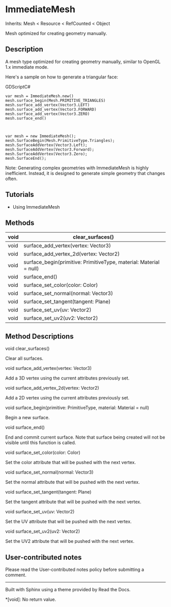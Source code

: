 # ImmediateMesh

Inherits: Mesh < Resource < RefCounted < Object

Mesh optimized for creating geometry manually.

## Description

A mesh type optimized for creating geometry manually, similar to OpenGL 1.x
immediate mode.

Here's a sample on how to generate a triangular face:

GDScriptC#

    
    
    var mesh = ImmediateMesh.new()
    mesh.surface_begin(Mesh.PRIMITIVE_TRIANGLES)
    mesh.surface_add_vertex(Vector3.LEFT)
    mesh.surface_add_vertex(Vector3.FORWARD)
    mesh.surface_add_vertex(Vector3.ZERO)
    mesh.surface_end()
    
    
    
    var mesh = new ImmediateMesh();
    mesh.SurfaceBegin(Mesh.PrimitiveType.Triangles);
    mesh.SurfaceAddVertex(Vector3.Left);
    mesh.SurfaceAddVertex(Vector3.Forward);
    mesh.SurfaceAddVertex(Vector3.Zero);
    mesh.SurfaceEnd();
    

Note: Generating complex geometries with ImmediateMesh is highly inefficient.
Instead, it is designed to generate simple geometry that changes often.

## Tutorials

  * Using ImmediateMesh

## Methods

void | clear_surfaces()  
---|---  
void | surface_add_vertex(vertex: Vector3)  
void | surface_add_vertex_2d(vertex: Vector2)  
void | surface_begin(primitive: PrimitiveType, material: Material = null)  
void | surface_end()  
void | surface_set_color(color: Color)  
void | surface_set_normal(normal: Vector3)  
void | surface_set_tangent(tangent: Plane)  
void | surface_set_uv(uv: Vector2)  
void | surface_set_uv2(uv2: Vector2)  
  
## Method Descriptions

void clear_surfaces()

Clear all surfaces.

void surface_add_vertex(vertex: Vector3)

Add a 3D vertex using the current attributes previously set.

void surface_add_vertex_2d(vertex: Vector2)

Add a 2D vertex using the current attributes previously set.

void surface_begin(primitive: PrimitiveType, material: Material = null)

Begin a new surface.

void surface_end()

End and commit current surface. Note that surface being created will not be
visible until this function is called.

void surface_set_color(color: Color)

Set the color attribute that will be pushed with the next vertex.

void surface_set_normal(normal: Vector3)

Set the normal attribute that will be pushed with the next vertex.

void surface_set_tangent(tangent: Plane)

Set the tangent attribute that will be pushed with the next vertex.

void surface_set_uv(uv: Vector2)

Set the UV attribute that will be pushed with the next vertex.

void surface_set_uv2(uv2: Vector2)

Set the UV2 attribute that will be pushed with the next vertex.

## User-contributed notes

Please read the User-contributed notes policy before submitting a comment.

* * *

Built with Sphinx using a theme provided by Read the Docs.

  *[void]: No return value.

